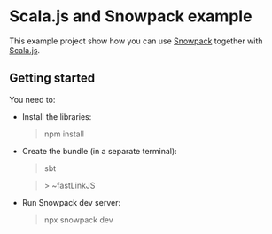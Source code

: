 # Scala.js and Snowpack example

This example project show how you can use [Snowpack](https://snowpack.dev) together
with [Scala.js](https://scala-js.org).

## Getting started

You need to:

-   Install the libraries:

    > npm install

-   Create the bundle (in a separate terminal):

    > sbt

    > \> ~fastLinkJS

-   Run Snowpack dev server:

    > npx snowpack dev
